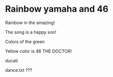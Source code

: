 # Rainbow yamaha and 46

Rainbow in the amazing!

The song is a happy son!


Colors of the 
 green


Yellow color is 46 THE DOCTOR!



ducati



dance.txt ???
